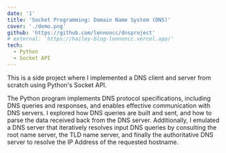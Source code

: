 ```yaml
---
date: '1'
title: 'Socket Programming: Domain Name System (DNS)'
cover: './demo.png'
github: 'https://github.com/lennoncc/dnsproject'
# external: 'https://hailey-blog-lennoncc.vercel.app/'
tech:
  - Python
  - Socket API
---
```


This is a side project where I implemented a DNS client and server from scratch using Python's Socket API.

The Python program implements DNS protocol specifications, including DNS queries and responses, and enables effective communication with DNS servers. I explored how DNS queries are built and sent, and how to parse the data received back from the DNS server. Additionally, I emulated a DNS server that iteratively resolves input DNS queries by consulting the root name server, the TLD name server, and finally the authoritative DNS server to resolve the IP Address of the requested hostname.
